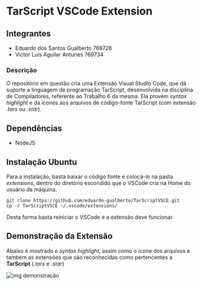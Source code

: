 
# TarScript VSCode Extension

## Integrantes ##

- Eduardo dos Santos Gualberto 769726
- Victor Luís Aguilar Antunes 769734

### Descrição
O repositório em questão cria uma Extensão Visual Studio Code, que dá suporte a linguagem de programação TarScript, desenvolvida na disciplina de Compiladores, referente ao Trabalho 6 da mesma. Ela provém *syntax highlight* e dá icones aos arquivos de código-fonte TarScript (com extensão *.tars* ou *.star*).

## Dependências
- NodeJS
## Instalação Ubuntu

Para a instalação, basta baixar o código fonte e colocá-lo na pasta *extensions*, dentro do diretório escondido que o VSCode cria na Home do usuário da máquina.

```
git clone https://github.com/eduardo-gualberto/TarScriptVSCE.git
cp -r TarScriptVSCE ~/.vscode/extensions/
```

Desta forma basta reiniciar o VSCode e a extensão deve funcionar.

## Demonstração da Extensão

Abaixo é mostrado o *syntax highlight*, assim como o ícone dos arquivos e também as extensões que são reconhecidas como pertencentes a **TarScript** (*.tars* e *.star*)

![img demonstração](https://drive.google.com/uc?export=view&id=1E3P2XV4txt7IMPLJi0z9uV5dYGzMJw5a)
